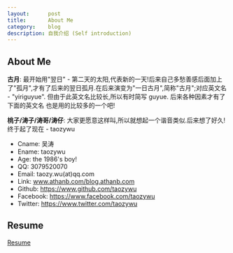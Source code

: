 ```yaml
---
layout:      post
title:       About Me
category:    blog
description: 自我介绍 (Self introduction)
---
```


## About Me

<b>古月</b>: 最开始用"翌日" - 第二天的太阳,代表新的一天!后来自己多愁善感后面加上了"孤月",才有了后来的翌日孤月.在后来演变为"一日古月",简称"古月";对应英文名 - "yiriguyue". 但由于此英文名比较长,所以有时简写 guyue. 后来各种因素才有了下面的英文名 也是用的比较多的一个吧!

<b>桃子/涛子/涛哥/涛仔</b>: 大家更愿意这样叫,所以就想起一个谐音类似.后来想了好久! 终于起了现在 - taozywu

* Cname:    吴涛
* Ename:    taozywu
* Age:      the 1986's boy!
* QQ:       3079520070
* Email:    taozy.wu(at)qq.com
* Link:     www.athanb.com/blog.athanb.com
* Github:   https://www.github.com/taozywu
* Facebook: https://www.facebook.com/taozywu
* Twitter:  https://www.twitter.com/taozywu

## Resume

[Resume](https://github.com/taozywu/Resume "Resume")
